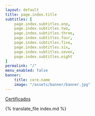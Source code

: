 ```yaml
---
layout: default
title: page.index.title
subtitles: [
    page.index.subtitles.one,
    page.index.subtitles.two,
    page.index.subtitles.three,
    page.index.subtitles.four,
    page.index.subtitles.five,
    page.index.subtitles.six,
    page.index.subtitles.seven,
    page.index.subtitles.eight
]
permalink: "/"
menu_enabled: false
banner:
    title: core.name
    image: "/assets/banner/banner.jpg"
---
```


<a href="/certificados">Certificados</a>

{% translate_file index.md %}